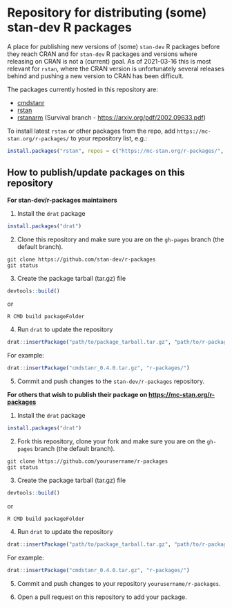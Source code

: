 # Repository for distributing (some) stan-dev R packages

A place for publishing new versions of (some) `stan-dev` R packages before they reach CRAN and for `stan-dev` R packages and versions where releasing on CRAN is not a (current) goal. As of 2021-03-16 this is most relevant for `rstan`, where the CRAN version is unfortunately several releases behind and pushing a new version to CRAN has been difficult.

The packages currently hosted in this repository are:
 - [cmdstanr](https://github.com/stan-dev/cmdstanr)
 - [rstan](https://github.com/stan-dev/rstan)
 - [rstanarm](https://github.com/stan-dev/rstanarm) (Survival branch - https://arxiv.org/pdf/2002.09633.pdf)

To install latest `rstan` or other packages from the repo, add `https://mc-stan.org/r-packages/` to your repository list, e.g.:

```r
install.packages("rstan", repos = c("https://mc-stan.org/r-packages/", getOption("repos")))
```

## How to publish/update packages on this repository

**For stan-dev/r-packages maintainers**

1. Install the `drat` package
```r
install.packages("drat")
```

2. Clone this repository and make sure you are on the `gh-pages` branch (the default branch).
```
git clone https://github.com/stan-dev/r-packages
git status
```

3. Create the package tarball (tar.gz) file
```r
devtools::build()
```
or

```
R CMD build packageFolder
```

4. Run `drat` to update the repository
```r
drat::insertPackage("path/to/package_tarball.tar.gz", "path/to/r-packages/")
```

For example:
```r
drat::insertPackage("cmdstanr_0.4.0.tar.gz", "r-packages/")
```

5. Commit and push changes to the `stan-dev/r-packages` repository.


**For others that wish to publish their package on https://mc-stan.org/r-packages**


1. Install the `drat` package
```r
install.packages("drat")
```

2. Fork this repository, clone your fork and make sure you are on the `gh-pages` branch (the default branch).
```
git clone https://github.com/yourusername/r-packages
git status
```

3. Create the package tarball (tar.gz) file
```r
devtools::build()
```
or

```
R CMD build packageFolder
```

4. Run `drat` to update the repository
```r
drat::insertPackage("path/to/package_tarball.tar.gz", "path/to/r-packages/")
```

For example:
```r
drat::insertPackage("cmdstanr_0.4.0.tar.gz", "r-packages/")
```

5. Commit and push changes to your repository `yourusername/r-packages`.

6. Open a pull request on this repository to add your package.
